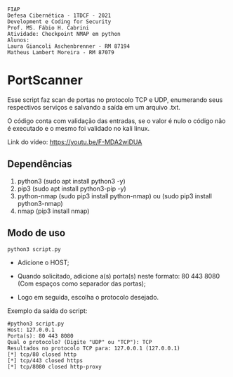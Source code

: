 
```
FIAP
Defesa Cibernética - 1TDCF - 2021
Development e Coding for Security
Prof. MS. Fábio H. Cabrini
Atividade: Checkpoint NMAP em python
Alunos:
Laura Giancoli Aschenbrenner - RM 87194
Matheus Lambert Moreira - RM 87079
```

# PortScanner

Esse script faz scan de portas no protocolo TCP e UDP, enumerando seus respectivos serviços e salvando a saída em um arquivo .txt.

O código conta com validação das entradas, se o valor é nulo o código não é executado e o mesmo foi validado no kali linux.

Link do vídeo: https://youtu.be/F-MDA2wiDUA

## Dependências

1. python3 (sudo apt install python3 -y)
2. pip3 (sudo apt install python3-pip -y)
3. python-nmap (sudo pip3 install python-nmap) ou (sudo pip3 install python3-nmap)
4. nmap (pip3 install nmap)

## Modo de uso

```python3 script.py```

* Adicione o HOST;

* Quando solicitado, adicione a(s) porta(s) neste formato: 80 443 8080
(Com espaços como separador das portas);

* Logo em seguida, escolha o protocolo desejado.

Exemplo da saída do script:
```
#python3 script.py
Host: 127.0.0.1
Porta(s): 80 443 8080
Qual o protocolo? (Digite "UDP" ou "TCP"): TCP
Resultados no protocolo TCP para: 127.0.0.1 (127.0.0.1)
[*] tcp/80 closed http
[*] tcp/443 closed https
[*] tcp/8080 closed http-proxy

```

